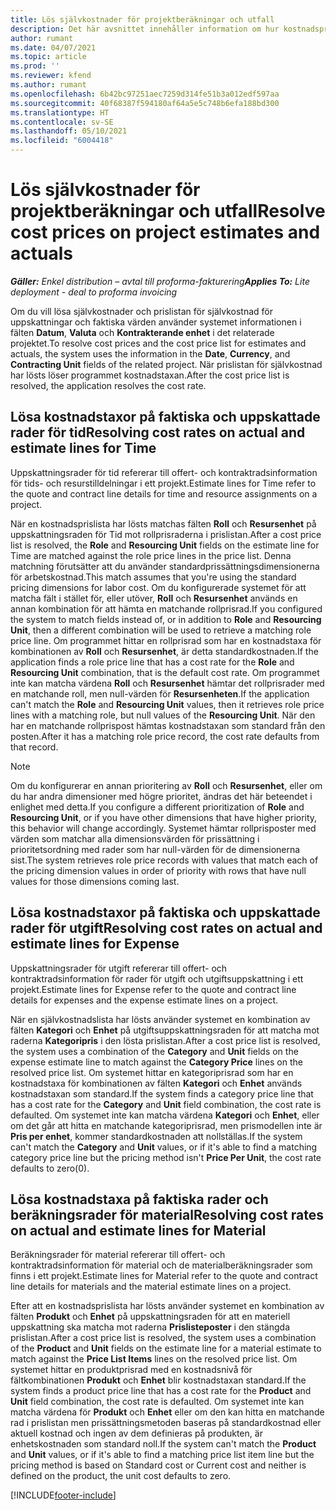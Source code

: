 ```yaml
---
title: Lös självkostnader för projektberäkningar och utfall
description: Det här avsnittet innehåller information om hur kostnadspriser på projektberäkningar och utfall löses.
author: rumant
ms.date: 04/07/2021
ms.topic: article
ms.prod: ''
ms.reviewer: kfend
ms.author: rumant
ms.openlocfilehash: 6b42bc97251aec7259d314fe51b3a012edf597aa
ms.sourcegitcommit: 40f68387f594180af64a5e5c748b6efa188bd300
ms.translationtype: HT
ms.contentlocale: sv-SE
ms.lasthandoff: 05/10/2021
ms.locfileid: "6004418"
---
```

# <a name="resolve-cost-prices-on-project-estimates-and-actuals"></a><span data-ttu-id="c7496-103">Lös självkostnader för projektberäkningar och utfall</span><span class="sxs-lookup"><span data-stu-id="c7496-103">Resolve cost prices on project estimates and actuals</span></span> 

<span data-ttu-id="c7496-104">_**Gäller:** Enkel distribution – avtal till proforma-fakturering_</span><span class="sxs-lookup"><span data-stu-id="c7496-104">_**Applies To:** Lite deployment - deal to proforma invoicing_</span></span>

<span data-ttu-id="c7496-105">Om du vill lösa självkostnader och prislistan för självkostnad för uppskattningar och faktiska värden använder systemet informationen i fälten **Datum**, **Valuta** och **Kontrakterande enhet** i det relaterade projektet.</span><span class="sxs-lookup"><span data-stu-id="c7496-105">To resolve cost prices and the cost price list for estimates and actuals, the system uses the information in the **Date**, **Currency**, and **Contracting Unit** fields of the related project.</span></span> <span data-ttu-id="c7496-106">När prislistan för självkostnad har lösts löser programmet kostnadstaxan.</span><span class="sxs-lookup"><span data-stu-id="c7496-106">After the cost price list is resolved, the application resolves the cost rate.</span></span>

## <a name="resolving-cost-rates-on-actual-and-estimate-lines-for-time"></a><span data-ttu-id="c7496-107">Lösa kostnadstaxor på faktiska och uppskattade rader för tid</span><span class="sxs-lookup"><span data-stu-id="c7496-107">Resolving cost rates on actual and estimate lines for Time</span></span>

<span data-ttu-id="c7496-108">Uppskattningsrader för tid refererar till offert- och kontraktradsinformation för tids- och resurstilldelningar i ett projekt.</span><span class="sxs-lookup"><span data-stu-id="c7496-108">Estimate lines for Time refer to the quote and contract line details for time and resource assignments on a project.</span></span>

<span data-ttu-id="c7496-109">När en kostnadsprislista har lösts matchas fälten **Roll** och **Resursenhet** på uppskattningsraden för Tid mot rollprisraderna i prislistan.</span><span class="sxs-lookup"><span data-stu-id="c7496-109">After a cost price list is resolved, the **Role** and **Resourcing Unit** fields on the estimate line for Time are matched against the role price lines in the price list.</span></span> <span data-ttu-id="c7496-110">Denna matchning förutsätter att du använder standardprissättningsdimensionerna för arbetskostnad.</span><span class="sxs-lookup"><span data-stu-id="c7496-110">This match assumes that you're using the standard pricing dimensions for labor cost.</span></span> <span data-ttu-id="c7496-111">Om du konfigurerade systemet för att matcha fält i stället för, eller utöver, **Roll** och **Resursenhet** används en annan kombination för att hämta en matchande rollprisrad.</span><span class="sxs-lookup"><span data-stu-id="c7496-111">If you configured the system to match fields instead of, or in addition to **Role** and **Resourcing Unit**, then a different combination will be used to retrieve a matching role price line.</span></span> <span data-ttu-id="c7496-112">Om programmet hittar en rollprisrad som har en kostnadstaxa för kombinationen av **Roll** och **Resursenhet**, är detta standardkostnaden.</span><span class="sxs-lookup"><span data-stu-id="c7496-112">If the application finds a role price line that has a cost rate for the **Role** and **Resourcing Unit** combination, that is the default cost rate.</span></span> <span data-ttu-id="c7496-113">Om programmet inte kan matcha värdena **Roll** och **Resursenhet** hämtar det rollprisrader med en matchande roll, men null-värden för **Resursenheten**.</span><span class="sxs-lookup"><span data-stu-id="c7496-113">If the application can't match the **Role** and **Resourcing Unit** values, then it retrieves role price lines with a matching role, but null values of the **Resourcing Unit**.</span></span> <span data-ttu-id="c7496-114">När den har en matchande rollprispost hämtas kostnadstaxan som standard från den posten.</span><span class="sxs-lookup"><span data-stu-id="c7496-114">After it has a matching role price record, the cost rate defaults from that record.</span></span> 

> [!NOTE]
> <span data-ttu-id="c7496-115">Om du konfigurerar en annan prioritering av **Roll** och **Resursenhet**, eller om du har andra dimensioner med högre prioritet, ändras det här beteendet i enlighet med detta.</span><span class="sxs-lookup"><span data-stu-id="c7496-115">If you configure a different prioritization of **Role** and **Resourcing Unit**, or if you have other dimensions that have higher priority, this behavior will change accordingly.</span></span> <span data-ttu-id="c7496-116">Systemet hämtar rollprisposter med värden som matchar alla dimensionsvärden för prissättning i prioritetsordning med rader som har null-värden för de dimensionerna sist.</span><span class="sxs-lookup"><span data-stu-id="c7496-116">The system retrieves role price records with values that match each of the pricing dimension values in order of priority with rows that have null values for those dimensions coming last.</span></span>

## <a name="resolving-cost-rates-on-actual-and-estimate-lines-for-expense"></a><span data-ttu-id="c7496-117">Lösa kostnadstaxor på faktiska och uppskattade rader för utgift</span><span class="sxs-lookup"><span data-stu-id="c7496-117">Resolving cost rates on actual and estimate lines for Expense</span></span>

<span data-ttu-id="c7496-118">Uppskattningsrader för utgift refererar till offert- och kontraktradsinformation för rader för utgift och utgiftsuppskattning i ett projekt.</span><span class="sxs-lookup"><span data-stu-id="c7496-118">Estimate lines for Expense refer to the quote and contract line details for expenses and the expense estimate lines on a project.</span></span>

<span data-ttu-id="c7496-119">När en självkostnadslista har lösts använder systemet en kombination av fälten **Kategori** och **Enhet** på utgiftsuppskattningsraden för att matcha mot raderna **Kategoripris** i den lösta prislistan.</span><span class="sxs-lookup"><span data-stu-id="c7496-119">After a cost price list is resolved, the system uses a combination of the **Category** and **Unit** fields on the expense estimate line to match against the **Category Price** lines on the resolved price list.</span></span> <span data-ttu-id="c7496-120">Om systemet hittar en kategoriprisrad som har en kostnadstaxa för kombinationen av fälten **Kategori** och **Enhet** används kostnadstaxan som standard.</span><span class="sxs-lookup"><span data-stu-id="c7496-120">If the system finds a category price line that has a cost rate for the **Category** and **Unit** field combination, the cost rate is defaulted.</span></span> <span data-ttu-id="c7496-121">Om systemet inte kan matcha värdena **Kategori** och **Enhet**, eller om det går att hitta en matchande kategoriprisrad, men prismodellen inte är **Pris per enhet**, kommer standardkostnaden att nollställas.</span><span class="sxs-lookup"><span data-stu-id="c7496-121">If the system can't match the **Category** and **Unit** values, or if it's able to find a matching category price line but the pricing method isn't **Price Per Unit**, the cost rate defaults to zero(0).</span></span>

## <a name="resolving-cost-rates-on-actual-and-estimate-lines-for-material"></a><span data-ttu-id="c7496-122">Lösa kostnadstaxa på faktiska rader och beräkningsrader för material</span><span class="sxs-lookup"><span data-stu-id="c7496-122">Resolving cost rates on actual and estimate lines for Material</span></span>

<span data-ttu-id="c7496-123">Beräkningsrader för material refererar till offert- och kontraktradsinformation för material och de materialberäkningsrader som finns i ett projekt.</span><span class="sxs-lookup"><span data-stu-id="c7496-123">Estimate lines for Material refer to the quote and contract line details for materials and the material estimate lines on a project.</span></span>

<span data-ttu-id="c7496-124">Efter att en kostnadsprislista har lösts använder systemet en kombination av fälten **Produkt** och **Enhet** på uppskattningsraden för att en materiell uppskattning ska matcha mot raderna **Prislisteposter** i den stängda prislistan.</span><span class="sxs-lookup"><span data-stu-id="c7496-124">After a cost price list is resolved, the system uses a combination of the **Product** and **Unit** fields on the estimate line for a material estimate to match against the **Price List Items** lines on the resolved price list.</span></span> <span data-ttu-id="c7496-125">Om systemet hittar en produktprisrad med en kostnadsnivå för fältkombinationen **Produkt** och **Enhet** blir kostnadstaxan standard.</span><span class="sxs-lookup"><span data-stu-id="c7496-125">If the system finds a product price line that has a cost rate for the **Product** and **Unit** field combination, the cost rate is defaulted.</span></span> <span data-ttu-id="c7496-126">Om systemet inte kan matcha värdena för **Produkt** och **Enhet** eller om den kan hitta en matchande rad i prislistan men prissättningsmetoden baseras på standardkostnad eller aktuell kostnad och ingen av dem definieras på produkten, är enhetskostnaden som standard noll.</span><span class="sxs-lookup"><span data-stu-id="c7496-126">If the system can't match the **Product** and **Unit** values, or if it's able to find a matching price list item line but the pricing method is based on Standard cost or Current cost and neither is defined on the product, the unit cost defaults to zero.</span></span>


[!INCLUDE[footer-include](../../includes/footer-banner.md)]
